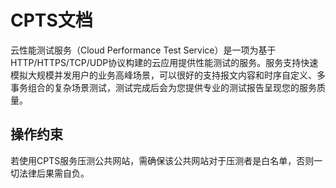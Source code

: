 # CPTS文档<a name="cpts_01_0001"></a>

云性能测试服务（Cloud Performance Test Service）是一项为基于HTTP/HTTPS/TCP/UDP协议构建的云应用提供性能测试的服务。服务支持快速模拟大规模并发用户的业务高峰场景，可以很好的支持报文内容和时序自定义、多事务组合的复杂场景测试，测试完成后会为您提供专业的测试报告呈现您的服务质量。

## 操作约束<a name="section3918152421"></a>

若使用CPTS服务压测公共网站，需确保该公共网站对于压测者是白名单，否则一切法律后果需自负。

